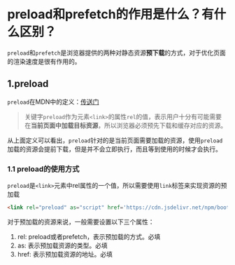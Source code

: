 # preload和prefetch的作用是什么？有什么区别？

`preload`和`prefetch`是浏览器提供的两种对静态资源**预下载**的方式，对于优化页面的渲染速度是很有作用的。



## 1.preload

`preload`在MDN中的定义：[传送门](https://developer.mozilla.org/zh-CN/docs/Web/HTML/Link_types/preload)

> 关键字`preload`作为元素`<link>`的属性`rel`的值，表示用户十分有可能需要在**当前页面中加载目标资源**，所以浏览器必须预先下载和缓存对应的资源。

从上面定义可以看出，`preload`针对的是当前页面需要加载的资源，使用`preload`加载的资源会提前下载，但是并不会立即执行，而且等到使用的时候才会执行。



### 1.1 preload的使用方式

`preload`是`<link>`元素中rel属性的一个值，所以需要使用`link`标签来实现资源的预加载

```html
<link rel="preload" as="script" href='https://cdn.jsdelivr.net/npm/bootstrap@4.6.0/dist/js/bootstrap.min.js'>
```

对于预加载的资源来说，一般需要设置以下三个属性：

1. rel: preload或者prefetch，表示预加载的方式。必填
2. as: 表示预加载资源的类型。必填
3. href: 表示预加载资源的地址。必填
